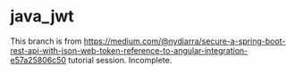 # java_jwt

This branch is from https://medium.com/@nydiarra/secure-a-spring-boot-rest-api-with-json-web-token-reference-to-angular-integration-e57a25806c50 tutorial session. Incomplete.